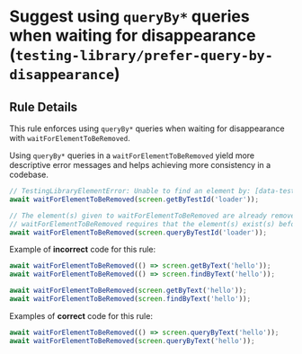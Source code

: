 # Suggest using `queryBy*` queries when waiting for disappearance (`testing-library/prefer-query-by-disappearance`)

## Rule Details

This rule enforces using `queryBy*` queries when waiting for disappearance with `waitForElementToBeRemoved`.

Using `queryBy*` queries in a `waitForElementToBeRemoved` yield more descriptive error messages and helps achieving more consistency in a codebase.

```js
// TestingLibraryElementError: Unable to find an element by: [data-testid="loader"]
await waitForElementToBeRemoved(screen.getByTestId('loader'));

// The element(s) given to waitForElementToBeRemoved are already removed.
// waitForElementToBeRemoved requires that the element(s) exist(s) before waiting for removal.
await waitForElementToBeRemoved(screen.queryByTestId('loader'));
```

Example of **incorrect** code for this rule:

```js
await waitForElementToBeRemoved(() => screen.getByText('hello'));
await waitForElementToBeRemoved(() => screen.findByText('hello'));

await waitForElementToBeRemoved(screen.getByText('hello'));
await waitForElementToBeRemoved(screen.findByText('hello'));
```

Examples of **correct** code for this rule:

```js
await waitForElementToBeRemoved(() => screen.queryByText('hello'));
await waitForElementToBeRemoved(screen.queryByText('hello'));
```
